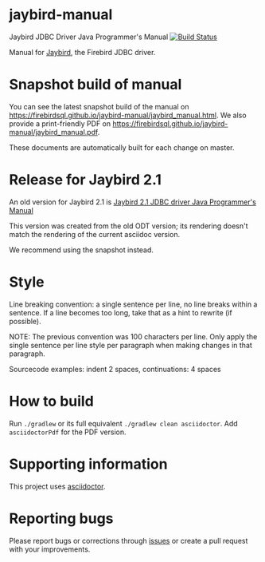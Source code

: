 # jaybird-manual
Jaybird JDBC Driver Java Programmer's Manual [![Build Status](https://github.com/FirebirdSQL/jaybird-manual/actions/workflows/publish-to-github-pages.yml/badge.svg?branch=master)](https://github.com/FirebirdSQL/jaybird-manual/actions?query=branch%3Amaster+workflow%3Apublish-to-github-pages)

Manual for [Jaybird](https://github.com/FirebirdSQL/jaybird), the Firebird JDBC driver.

Snapshot build of manual
========================

You can see the latest snapshot build of the manual on https://firebirdsql.github.io/jaybird-manual/jaybird_manual.html.
We also provide a print-friendly PDF on https://firebirdsql.github.io/jaybird-manual/jaybird_manual.pdf.

These documents are automatically built for each change on master.

Release for Jaybird 2.1
=======================

An old version for Jaybird 2.1 is [Jaybird 2.1 JDBC driver Java Programmer's Manual](https://www.firebirdsql.org/file/documentation/drivers_documentation/Jaybird_2_1_JDBC_driver_manual.pdf)

This version was created from the old ODT version; its rendering doesn't match
the rendering of the current asciidoc version.

We recommend using the snapshot instead.

Style
=====

Line breaking convention: a single sentence per line, no line breaks within a sentence. If a line 
becomes too long, take that as a hint to rewrite (if possible).

NOTE: The previous convention was 100 characters per line. Only apply the single sentence per line style
per paragraph when making changes in that paragraph.

Sourcecode examples: indent 2 spaces, continuations: 4 spaces 

How to build
============

Run `./gradlew` or its full equivalent `./gradlew clean asciidoctor`. 
Add `asciidoctorPdf` for the PDF version.

Supporting information
======================

This project uses [asciidoctor](https://asciidoctor.org/).

Reporting bugs
==============

Please report bugs or corrections through [issues](https://github.com/FirebirdSQL/jaybird-manual/issues) or create a pull request with your improvements.
